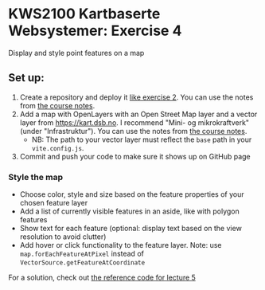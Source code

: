 # KWS2100 Kartbaserte Websystemer: Exercise 4

Display and style point features on a map 

## Set up:

1. Create a repository and deploy it [like exercise 2](https://github.com/kristiania-kws2100-2024/kristiania-kws2100-2024.github.io/tree/exercise/02). You can use the notes from [the course notes](https://github.com/kristiania-kws2100-2024/kristiania-kws2100-2024.github.io/?tab=readme-ov-file#manual-creation-to-avoid-lots-of-code).
2. Add a map with OpenLayers with an Open Street Map layer and a vector layer from https://kart.dsb.no. I recommend "Mini- og mikrokraftverk" (under "Infrastruktur"). You can use the notes from [the course notes](https://github.com/kristiania-kws2100-2024/kristiania-kws2100-2024.github.io/?tab=readme-ov-file#creating-a-openlayers-map-in-react). 
   - NB: The path to your vector layer must reflect the `base` path in your `vite.config.js`.
3. Commit and push your code to make sure it shows up on GitHub page

### Style the map

- Choose color, style and size based on the feature properties of your chosen feature layer
- Add a list of currently visible features in an aside, like with polygon features
- Show text for each feature (optional: display text based on the view resolution to avoid clutter)
- Add hover or click functionality to the feature layer. Note: use `map.forEachFeatureAtPixel` instead of `VectorSource.getFeatureAtCoordinate`

For a solution, check out [the reference code for lecture 5](https://github.com/kristiania-kws2100-2024/kristiania-kws2100-2024.github.io/tree/reference/05)
